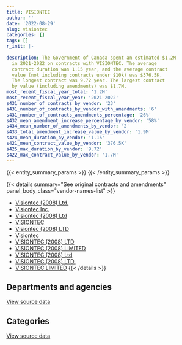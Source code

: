 ```yaml
---
title: VISIONTEC
author: ''
date: '2022-08-29'
slug: visiontec
categories: []
tags: []
r_init: |-
  
description: The Government of Canada spent an estimated $1.2M
  in 2021-2022 on contracts with VISIONTEC. The average
  contract duration was 1.15 year, and the average contract
  value (not including contracts under $10k) was $376.5K.
  The longest contract was 9.72 year. The largest contract
  by value (including amendments) was $1.7M.
most_recent_fiscal_year_total: '1.2M'
most_recent_fiscal_year_year: '2021-2022'
s431_number_of_contracts_by_vendor: '23'
s431_number_of_contracts_by_vendor_with_amendments: '6'
s431_number_of_contracts_amendments_percentage: '26%'
s432_mean_amendment_increase_percentage_by_vendor: '58%'
s434_mean_number_of_amendments_by_vendor: '2'
s433_total_amendment_increase_value_by_vendor: '1.9M'
s424_mean_duration_by_vendor: '1.15'
s421_mean_contract_value_by_vendor: '376.5K'
s425_max_duration_by_vendor: '9.72'
s422_max_contract_value_by_vendor: '1.7M'
---
```


<script src="/rmarkdown-libs/htmlwidgets/htmlwidgets.js"></script>
<link href="/rmarkdown-libs/datatables-css/datatables-crosstalk.css" rel="stylesheet" />
<script src="/rmarkdown-libs/datatables-binding/datatables.js"></script>
<script src="/rmarkdown-libs/jquery/jquery-3.6.0.min.js"></script>
<link href="/rmarkdown-libs/dt-core-bootstrap/css/dataTables.bootstrap.min.css" rel="stylesheet" />
<link href="/rmarkdown-libs/dt-core-bootstrap/css/dataTables.bootstrap.extra.css" rel="stylesheet" />
<script src="/rmarkdown-libs/dt-core-bootstrap/js/jquery.dataTables.min.js"></script>
<script src="/rmarkdown-libs/dt-core-bootstrap/js/dataTables.bootstrap.min.js"></script>
<link href="/rmarkdown-libs/crosstalk/css/crosstalk.min.css" rel="stylesheet" />
<script src="/rmarkdown-libs/crosstalk/js/crosstalk.min.js"></script>
<script src="/rmarkdown-libs/htmlwidgets/htmlwidgets.js"></script>
<link href="/rmarkdown-libs/datatables-css/datatables-crosstalk.css" rel="stylesheet" />
<script src="/rmarkdown-libs/datatables-binding/datatables.js"></script>
<script src="/rmarkdown-libs/jquery/jquery-3.6.0.min.js"></script>
<link href="/rmarkdown-libs/dt-core-bootstrap/css/dataTables.bootstrap.min.css" rel="stylesheet" />
<link href="/rmarkdown-libs/dt-core-bootstrap/css/dataTables.bootstrap.extra.css" rel="stylesheet" />
<script src="/rmarkdown-libs/dt-core-bootstrap/js/jquery.dataTables.min.js"></script>
<script src="/rmarkdown-libs/dt-core-bootstrap/js/dataTables.bootstrap.min.js"></script>
<link href="/rmarkdown-libs/crosstalk/css/crosstalk.min.css" rel="stylesheet" />
<script src="/rmarkdown-libs/crosstalk/js/crosstalk.min.js"></script>

{{< entity_summary_params >}}
{{< /entity_summary_params >}}

{{< details summary="See original contracts and amendments" panel_body_class="vendor-names-list" >}}
- [Visiontec (2008) Ltd.](https://search.open.canada.ca/en/ct/?sort=contract_value_f%20desc&page=1&search_text=%22Visiontec%20%282008%29%20Ltd.%22)
- [Visiontec Inc.](https://search.open.canada.ca/en/ct/?sort=contract_value_f%20desc&page=1&search_text=%22Visiontec%20Inc.%22)
- [Visiontec (2008) Ltd](https://search.open.canada.ca/en/ct/?sort=contract_value_f%20desc&page=1&search_text=%22Visiontec%20%282008%29%20Ltd%22)
- [VISIONTEC](https://search.open.canada.ca/en/ct/?sort=contract_value_f%20desc&page=1&search_text=%22VISIONTEC%22)
- [Visiontec (2008) LTD](https://search.open.canada.ca/en/ct/?sort=contract_value_f%20desc&page=1&search_text=%22Visiontec%20%282008%29%20LTD%22)
- [Visiontec](https://search.open.canada.ca/en/ct/?sort=contract_value_f%20desc&page=1&search_text=%22Visiontec%22)
- [VISIONTEC (2008) LTD](https://search.open.canada.ca/en/ct/?sort=contract_value_f%20desc&page=1&search_text=%22VISIONTEC%20%282008%29%20LTD%22)
- [VISIONTEC (2008) LIMITED](https://search.open.canada.ca/en/ct/?sort=contract_value_f%20desc&page=1&search_text=%22VISIONTEC%20%282008%29%20LIMITED%22)
- [VISIONTEC (2008) Ltd](https://search.open.canada.ca/en/ct/?sort=contract_value_f%20desc&page=1&search_text=%22VISIONTEC%20%282008%29%20Ltd%22)
- [VISIONTEC (2008) LTD.](https://search.open.canada.ca/en/ct/?sort=contract_value_f%20desc&page=1&search_text=%22VISIONTEC%20%282008%29%20LTD.%22)
- [VISIONTEC LIMITED](https://search.open.canada.ca/en/ct/?sort=contract_value_f%20desc&page=1&search_text=%22VISIONTEC%20LIMITED%22)
{{< /details >}}

## Departments and agencies

<div id="htmlwidget-1" style="width:100%;height:auto;" class="datatables html-widget"></div>
<script type="application/json" data-for="htmlwidget-1">{"x":{"style":"bootstrap","filter":"none","vertical":false,"data":[["<a href=\"/departments/cas-satj/\">Courts Administration Service<\/a>","<a href=\"/departments/csc-scc/\">Correctional Service of Canada<\/a>","<a href=\"/departments/dfatd-maecd/\">Global Affairs Canada<\/a>","<a href=\"/departments/dnd-mdn/\">National Defence<\/a>","<a href=\"/departments/hc-sc/\">Health Canada<\/a>","<a href=\"/departments/phac-aspc/\">Public Health Agency of Canada<\/a>","<a href=\"/departments/pwgsc-tpsgc/\">Public Services and Procurement Canada<\/a>","<a href=\"/departments/rcmp-grc/\">Royal Canadian Mounted Police<\/a>"],[201658.78,177750,96568.76,283915.5,18209.95,null,16120.65,274011.31],[191497.88,null,94074.54,433124.94,23996.68,356293,null,null],[169950.98,null,null,1515404.5,null,null,null,null],[169950.98,null,null,952870.6,null,null,null,37532.95]],"container":"<table class=\"table table-striped table-hover row-border order-column display\">\n  <thead>\n    <tr>\n      <th>Department<\/th>\n      <th>2018-2019<\/th>\n      <th>2019-2020<\/th>\n      <th>2020-2021<\/th>\n      <th>2021-2022<\/th>\n    <\/tr>\n  <\/thead>\n<\/table>","options":{"order":[[4,"desc"]],"pageLength":10,"autoWidth":true,"columnDefs":[{"targets":1,"render":"function(data, type, row, meta) {\n    return type !== 'display' ? data : DTWidget.formatCurrency(data, \"$\", 2, 3, \",\", \".\", true, null);\n  }"},{"targets":2,"render":"function(data, type, row, meta) {\n    return type !== 'display' ? data : DTWidget.formatCurrency(data, \"$\", 2, 3, \",\", \".\", true, null);\n  }"},{"targets":3,"render":"function(data, type, row, meta) {\n    return type !== 'display' ? data : DTWidget.formatCurrency(data, \"$\", 2, 3, \",\", \".\", true, null);\n  }"},{"targets":4,"render":"function(data, type, row, meta) {\n    return type !== 'display' ? data : DTWidget.formatCurrency(data, \"$\", 2, 3, \",\", \".\", true, null);\n  }"},{"width":"16%","targets":[1,2,3,4]},{"className":"dt-right","targets":[1,2,3,4]}],"orderClasses":false}},"evals":["options.columnDefs.0.render","options.columnDefs.1.render","options.columnDefs.2.render","options.columnDefs.3.render"],"jsHooks":[]}</script>
<p class="text-right">
<a href="https://github.com/GoC-Spending/contracts-data/tree/main/data/out/vendors/visiontec/summary_by_fiscal_year_by_department.csv" class="source-data-link btn btn-link">View source data</a>
</p>

## Categories

<div id="htmlwidget-2" style="width:100%;height:auto;" class="datatables html-widget"></div>
<script type="application/json" data-for="htmlwidget-2">{"x":{"style":"bootstrap","filter":"none","vertical":false,"data":[["<a href=\"/categories/office_management/\">Office management<\/a>","<a href=\"/categories/defence/\">Defence<\/a>","<a href=\"/categories/medical/\">Medical<\/a>","<a href=\"/categories/industrial_products_and_services/\">Industrial products and services<\/a>","<a href=\"/categories/security_and_protection/\">Security and protection<\/a>"],[180691.63,null,null,613532.01,274011.31],[170416.6,null,23996.68,904573.76,null],[169950.98,693729.6,null,821674.9,null],[169950.98,693729.6,null,296673.95,null]],"container":"<table class=\"table table-striped table-hover row-border order-column display\">\n  <thead>\n    <tr>\n      <th>Category<\/th>\n      <th>2018-2019<\/th>\n      <th>2019-2020<\/th>\n      <th>2020-2021<\/th>\n      <th>2021-2022<\/th>\n    <\/tr>\n  <\/thead>\n<\/table>","options":{"order":[[4,"desc"]],"dom":"t","pageLength":30,"autoWidth":true,"columnDefs":[{"targets":1,"render":"function(data, type, row, meta) {\n    return type !== 'display' ? data : DTWidget.formatCurrency(data, \"$\", 2, 3, \",\", \".\", true, null);\n  }"},{"targets":2,"render":"function(data, type, row, meta) {\n    return type !== 'display' ? data : DTWidget.formatCurrency(data, \"$\", 2, 3, \",\", \".\", true, null);\n  }"},{"targets":3,"render":"function(data, type, row, meta) {\n    return type !== 'display' ? data : DTWidget.formatCurrency(data, \"$\", 2, 3, \",\", \".\", true, null);\n  }"},{"targets":4,"render":"function(data, type, row, meta) {\n    return type !== 'display' ? data : DTWidget.formatCurrency(data, \"$\", 2, 3, \",\", \".\", true, null);\n  }"},{"width":"16%","targets":[1,2,3,4]},{"className":"dt-right","targets":[1,2,3,4]}],"orderClasses":false,"lengthMenu":[10,25,30,50,100]}},"evals":["options.columnDefs.0.render","options.columnDefs.1.render","options.columnDefs.2.render","options.columnDefs.3.render"],"jsHooks":[]}</script>
<p class="text-right">
<a href="https://github.com/GoC-Spending/contracts-data/tree/main/data/out/vendors/visiontec/summary_by_fiscal_year_by_category.csv" class="source-data-link btn btn-link">View source data</a>
</p>
